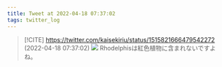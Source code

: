 ```yaml
---
title: Tweet at 2022-04-18 07:37:02
tags: twitter_log
---
```


> [!CITE] https://twitter.com/kaisekiriu/status/1515821666479542272 (2022-04-18 07:37:02)
> ![](https://twitter.com/kaisekiriu/status/1515821666479542272)
> Rhodelphisは紅色植物に含まれないですよね。
